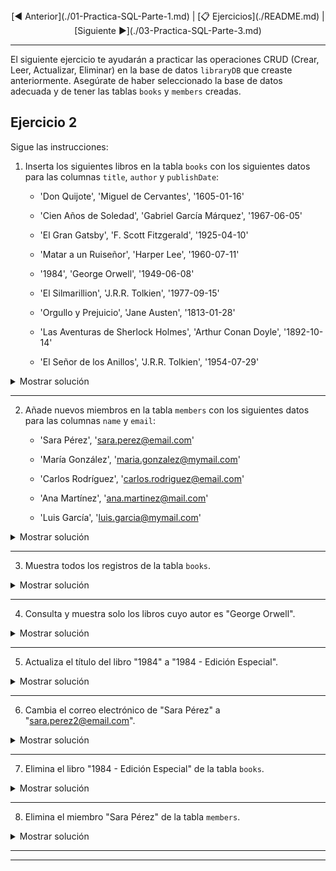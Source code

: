 <div align= "center">[◀️ Anterior](./01-Practica-SQL-Parte-1.md) | [📋 Ejercicios](./README.md) | [Siguiente ▶️](./03-Practica-SQL-Parte-3.md)</div>

---

El siguiente ejercicio te ayudarán a practicar las operaciones CRUD (Crear, Leer, Actualizar, Eliminar) en la base de datos `libraryDB` que creaste anteriormente. Asegúrate de haber seleccionado la base de datos adecuada y de tener las tablas `books` y `members` creadas.

## Ejercicio 2

Sigue las instrucciones:

1. Inserta los siguientes libros en la tabla `books` con los siguientes datos para las columnas `title`, `author` y `publishDate`:
    
    - 'Don Quijote', 'Miguel de Cervantes', '1605-01-16'
        
    - 'Cien Años de Soledad', 'Gabriel García Márquez', '1967-06-05'
        
    - 'El Gran Gatsby', 'F. Scott Fitzgerald', '1925-04-10'
        
    - 'Matar a un Ruiseñor', 'Harper Lee', '1960-07-11'
        
    - '1984', 'George Orwell', '1949-06-08'
        
    - 'El Silmarillion', 'J.R.R. Tolkien', '1977-09-15'
        
    - 'Orgullo y Prejuicio', 'Jane Austen', '1813-01-28'
        
    - 'Las Aventuras de Sherlock Holmes', 'Arthur Conan Doyle', '1892-10-14'
        
    - 'El Señor de los Anillos', 'J.R.R. Tolkien', '1954-07-29'

<details><summary>Mostrar solución</summary>

```sql
INSERT INTO books(title, author, datePublished) 
VALUES 
('Don Quijote', 'Miguel de Cervantes', '1605-01-16'),
('Cien Años de Soledad', 'Gabriel García Márquez', '1967-06-05'),
('El Gran Gatsby', 'F. Scott Fitzgerald', '1925-04-10'),
('Matar a un Ruiseñor', 'Harper Lee', '1960-07-11'),
('1984', 'George Orwell', '1949-06-08'),
('El Silmarillion', 'J.R.R. Tolkien', '1977-09-15'),
('Orgullo y Prejuicio', 'Jane Austen', '1813-01-28'),
('Las Aventuras de Sherlock Holmes', 'Arthur Conan Doyle', '1892-10-14'),
('El Señor de los Anillos', 'J.R.R. Tolkien', '1954-07-29');
```
</details>

---

2. Añade nuevos miembros en la tabla `members` con los siguientes datos para las columnas `name` y `email`: 
   
	- 'Sara Pérez', 'sara.perez@email.com'
	  
	- 'María González', 'maria.gonzalez@mymail.com'
	  
	- 'Carlos Rodríguez', 'carlos.rodriguez@email.com'
	  
	- 'Ana Martínez', 'ana.martinez@mail.com'
	  
	- 'Luis García', 'luis.garcia@mymail.com'

<details><summary>Mostrar solución</summary>

```sql
INSERT INTO members(name, email)
VALUES
('Sara Pérez', 'sara.perez@email.com'),
('María González', 'maria.gonzalez@mymail.com'),
('Carlos Rodríguez', 'carlos.rodriguez@email.com'),
('Ana Martínez', 'ana.martinez@mail.com'),
('Luis García', 'luis.garcia@mymail.com');
```
</details>

---

3. Muestra todos los registros de la tabla `books`.

<details><summary>Mostrar solución</summary>

```sql
SELECT * FROM books;
```
</details>

---

4. Consulta y muestra solo los libros cuyo autor es "George Orwell".

<details><summary>Mostrar solución</summary>

```sql
SELECT * FROM books WHERE author = 'George Orwell';
```
</details>

---

5. Actualiza el título del libro "1984" a "1984 - Edición Especial".

<details><summary>Mostrar solución</summary>

<cite>Nota: El "Safe Update Mode" es una configuración de MySQL que impide que se ejecuten consultas UPDATE o DELETE que no contienen una cláusula WHERE que use una clave (KEY). Esto es para prevenir cambios accidentales que puedan afectar a muchas filas a la vez. Si estás seguro de que tu consulta es correcta y deseas proceder, tienes algunas opciones para desactivar el Safe Update Mode temporalmente:

Opción 1:
Puedes desactivar el Safe Update Mode para la sesión actual con el siguiente comando SQL:

<pre><code>
-- Desactivamos SQL_SAFE_UPDATE
SET SQL_SAFE_UPDATES = 0;

-- Consulta de UPDATE O DELETE sin WHERE con KEY

-- Recordar volver a activar SQL_SAFE_UPDATE
SET SQL_SAFE_UPDATES = 1;
</code></pre>

Opción 2: Conocer antes el id del campo que se quiere actualizar:

<pre><code>
SELECT id FROM tabla WHERE campo = valor_del_campo_actual; -- ej.: ID 2

UPDATE tabla SET campo_actualizar = nuevo_valor WHERE id = 2;
</code></pre>

</cite>

```sql
-- Opción 1
SET SQL_SAFE_UPDATES = 0;
UPDATE books SET title = '1984 - Edición Especial' WHERE title = '1984';
SET SQL_SAFE_UPDATES = 1;

-- Opción 2
SELECT bookId FROM books WHERE title = '1984'; -- bookId 5
UPDATE books SET title = '1984 - Edición Especial' WHERE bookId = 5;
```
</details>

---

6. Cambia el correo electrónico de "Sara Pérez" a "[sara.perez2@email.com](mailto:sara.perez2@email.com)".

<details><summary>Mostrar solución</summary>

```sql
UPDATE members SET email = 'sara.perez2@email.com' WHERE name = 'Sara Pérez';
```
</details>

---

7. Elimina el libro "1984 - Edición Especial" de la tabla `books`.

<details><summary>Mostrar solución</summary>

```sql
DELETE FROM books WHERE title = '1984 - Edición Especial';
```
</details>

---

8. Elimina el miembro "Sara Pérez" de la tabla `members`.

<details><summary>Mostrar solución</summary>

```sql
DELETE FROM members WHERE name = 'Sara Pérez';
```
</details>

---
---
